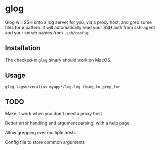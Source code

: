 # glog

Glog will SSH onto a log server for you, via a proxy host, and grep some files for a pattern. It will automatically read your SSH auth from ssh-agent and your server names from `.ssh/config`.

## Installation

The checked-in `glog` binary should work on MacOS.

## Usage

`glog logserveralias myapp*/log.log thing_to_grep_for`

## TODO

Make it work when you don't need a proxy host

Better error handling and argument parsing, with a help page

Allow grepping over multiple hosts

Config file to store common arguments

